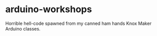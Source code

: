 arduino-workshops
=================

Horrible hell-code spawned from my canned ham hands Knox Maker Arduino classes.
